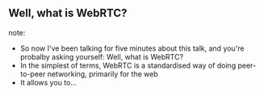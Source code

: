 ##  Well, what is WebRTC?

note:
- So now I've been talking for five minutes about this talk, and you're probalby asking yourself: Well, what is WebRTC?
- In the simplest of terms, WebRTC is a standardised way of doing peer-to-peer networking, primarily for the web
- It allows you to...

